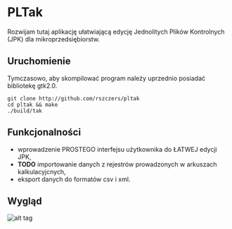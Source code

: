 # PLTak

Rozwijam tutaj aplikację ułatwiającą edycję Jednolitych Plików Kontrolnych (JPK) dla mikroprzedsiębiorstw.
## Uruchomienie
Tymczasowo, aby skompilować program należy uprzednio posiadać bibliotekę gtk2.0.
```
git clone http://github.com/rszczers/pltak
cd pltak && make
./build/tak
```

## Funkcjonalności
* wprowadzenie PROSTEGO interfejsu użytkownika do ŁATWEJ edycji JPK,
* **TODO**  importowanie danych z rejestrów prowadzonych w arkuszach kalkulacyjcnych,
* eksport danych do formatów csv i xml.

## Wygląd
![alt tag](https://github.com/rszczers/pltak/blob/master/screen.png)
